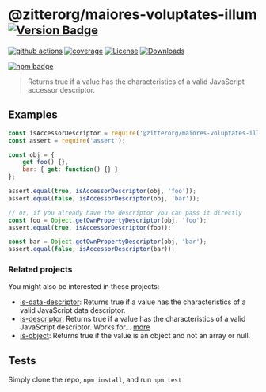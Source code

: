 # @zitterorg/maiores-voluptates-illum <sup>[![Version Badge][npm-version-svg]][package-url]</sup>

[![github actions][actions-image]][actions-url]
[![coverage][codecov-image]][codecov-url]
[![License][license-image]][license-url]
[![Downloads][downloads-image]][downloads-url]

[![npm badge][npm-badge-png]][package-url]

> Returns true if a value has the characteristics of a valid JavaScript accessor descriptor.

## Examples

```js
const isAccessorDescriptor = require('@zitterorg/maiores-voluptates-illum');
const assert = require('assert');

const obj = {
	get foo() {},
	bar: { get: function() {} }
};

assert.equal(true, isAccessorDescriptor(obj, 'foo'));
assert.equal(false, isAccessorDescriptor(obj, 'bar'));

// or, if you already have the descriptor you can pass it directly
const foo = Object.getOwnPropertyDescriptor(obj, 'foo');
assert.equal(true, isAccessorDescriptor(foo));

const bar = Object.getOwnPropertyDescriptor(obj, 'bar');
assert.equal(false, isAccessorDescriptor(bar));
```

### Related projects

You might also be interested in these projects:

* [is-data-descriptor](https://www.npmjs.com/package/is-data-descriptor): Returns true if a value has the characteristics of a valid JavaScript data descriptor.
* [is-descriptor](https://www.npmjs.com/package/is-descriptor): Returns true if a value has the characteristics of a valid JavaScript descriptor. Works for… [more](https://github.com/inspect-js/is-descriptor)
* [is-object](https://www.npmjs.com/package/is-object): Returns true if the value is an object and not an array or null.

## Tests
Simply clone the repo, `npm install`, and run `npm test`

[package-url]: https://npmjs.org/package/@zitterorg/maiores-voluptates-illum
[npm-version-svg]: https://versionbadg.es/inspect-js/@zitterorg/maiores-voluptates-illum.svg
[deps-svg]: https://david-dm.org/inspect-js/@zitterorg/maiores-voluptates-illum.svg
[deps-url]: https://david-dm.org/inspect-js/@zitterorg/maiores-voluptates-illum
[dev-deps-svg]: https://david-dm.org/inspect-js/@zitterorg/maiores-voluptates-illum/dev-status.svg
[dev-deps-url]: https://david-dm.org/inspect-js/@zitterorg/maiores-voluptates-illum#info=devDependencies
[npm-badge-png]: https://nodei.co/npm/@zitterorg/maiores-voluptates-illum.png?downloads=true&stars=true
[license-image]: https://img.shields.io/npm/l/@zitterorg/maiores-voluptates-illum.svg
[license-url]: LICENSE
[downloads-image]: https://img.shields.io/npm/dm/@zitterorg/maiores-voluptates-illum.svg
[downloads-url]: https://npm-stat.com/charts.html?package=@zitterorg/maiores-voluptates-illum
[codecov-image]: https://codecov.io/gh/inspect-js/@zitterorg/maiores-voluptates-illum/branch/main/graphs/badge.svg
[codecov-url]: https://app.codecov.io/gh/inspect-js/@zitterorg/maiores-voluptates-illum/
[actions-image]: https://img.shields.io/endpoint?url=https://github-actions-badge-u3jn4tfpocch.runkit.sh/inspect-js/@zitterorg/maiores-voluptates-illum
[actions-url]: https://github.com/zitterorg/maiores-voluptates-illum/actions
